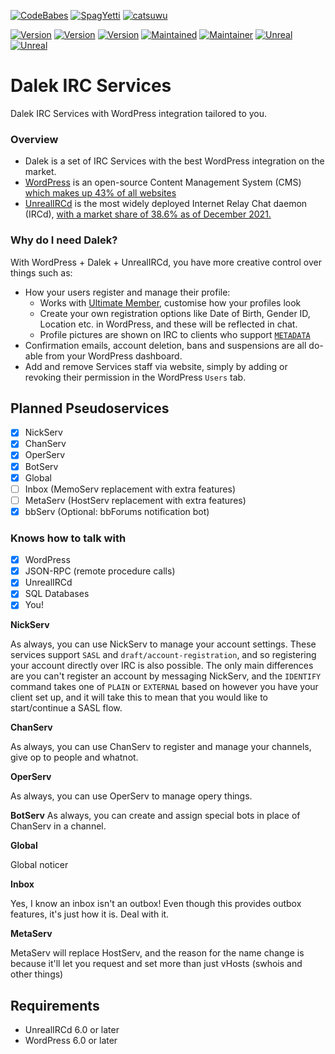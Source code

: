 
[![CodeBabes](https://forthebadge.com/images/badges/built-by-codebabes.svg)]()
[![SpagYetti](https://forthebadge.com/images/badges/contains-tasty-spaghetti-code.svg)]()
[![catsuwu](https://forthebadge.com/images/badges/contains-cat-gifs.svg)]()

[![Version](https://img.shields.io/badge/Extermin-8-red.svg)]()
[![Version](https://img.shields.io/badge/Beta-0.1-blue.svg)]()
[![Version](https://img.shields.io/badge/Status-Work%20In%20Progress-cyan.svg)]()
[![Maintained](https://img.shields.io/badge/Maintained-yes-green.svg)]()
[![Maintainer](https://img.shields.io/badge/Maintainer-Valware-purple.svg)](https://github.com/ValwareIRC/)
[![Unreal](https://img.shields.io/badge/UnrealIRCd-6.0+-green.svg)]()
[![Unreal](https://img.shields.io/badge/WordPress-6.0+-green.svg)]()
# Dalek IRC Services
Dalek IRC Services with WordPress integration tailored to you.

### Overview ###
* Dalek is a set of IRC Services with the best WordPress integration on the market.
* [WordPress](https://github.com/wordpress/wordpress) is an open-source Content Management System (CMS) [which makes up 43% of all websites](https://w3techs.com/technologies/details/cm-wordpress)
* [UnrealIRCd](https://github.com/unrealircd/unrealircd) is the most widely deployed Internet Relay Chat daemon (IRCd), [with a market share of 38.6% as of December 2021.](https://www.ircstats.org/servers)

### Why do I need Dalek? ###
With WordPress + Dalek + UnrealIRCd, you have more creative control over things such as:
  * How your users register and manage their profile:
    - Works with [Ultimate Member](https://ultimatemember.com/), customise how your profiles look
    - Create your own registration options like Date of Birth, Gender ID, Location etc. in WordPress, and these will be reflected in chat.
    - Profile pictures are shown on IRC to clients who support [`METADATA`](https://github.com/ircv3/ircv3-specifications/blob/7c76d2022992d4f9ce088420a861f185169965a2/extensions/metadata.md)
  * Confirmation emails, account deletion, bans and suspensions are all do-able from your WordPress dashboard.
  * Add and remove Services staff via website, simply by adding or revoking their permission in the WordPress `Users` tab.
  
## Planned Pseudoservices ##

- [x] NickServ
- [x] ChanServ
- [x] OperServ
- [x] BotServ
- [x] Global
- [ ] Inbox (MemoServ replacement with extra features)
- [ ] MetaServ (HostServ replacement with extra features)
- [x] bbServ (Optional: bbForums notification bot)

### Knows how to talk with ###
- [x] WordPress
- [x] JSON-RPC (remote procedure calls)
- [x] UnrealIRCd
- [x] SQL Databases
- [x] You!

__NickServ__

As always, you can use NickServ to manage your account settings. These services support `SASL` and `draft/account-registration`, and so registering your account directly over IRC is also possible. The only main differences are you can't register an account by messaging NickServ, and the `IDENTIFY` command takes one of `PLAIN` or `EXTERNAL` based on however you have your client set up, and it will take this to mean that you would like to start/continue a SASL flow.

__ChanServ__

As always, you can use ChanServ to register and manage your channels, give op to people and whatnot.

__OperServ__

As always, you can use OperServ to manage opery things.

__BotServ__
As always, you can create and assign special bots in place of ChanServ in a channel.

__Global__

Global noticer

__Inbox__

Yes, I know an inbox isn't an outbox! Even though this provides outbox features, it's just how it is. Deal with it.

__MetaServ__

MetaServ will replace HostServ, and the reason for the name change is because it'll let you request and set more than just vHosts (swhois and other things)

## Requirements ##
- UnrealIRCd 6.0 or later
- WordPress 6.0 or later
